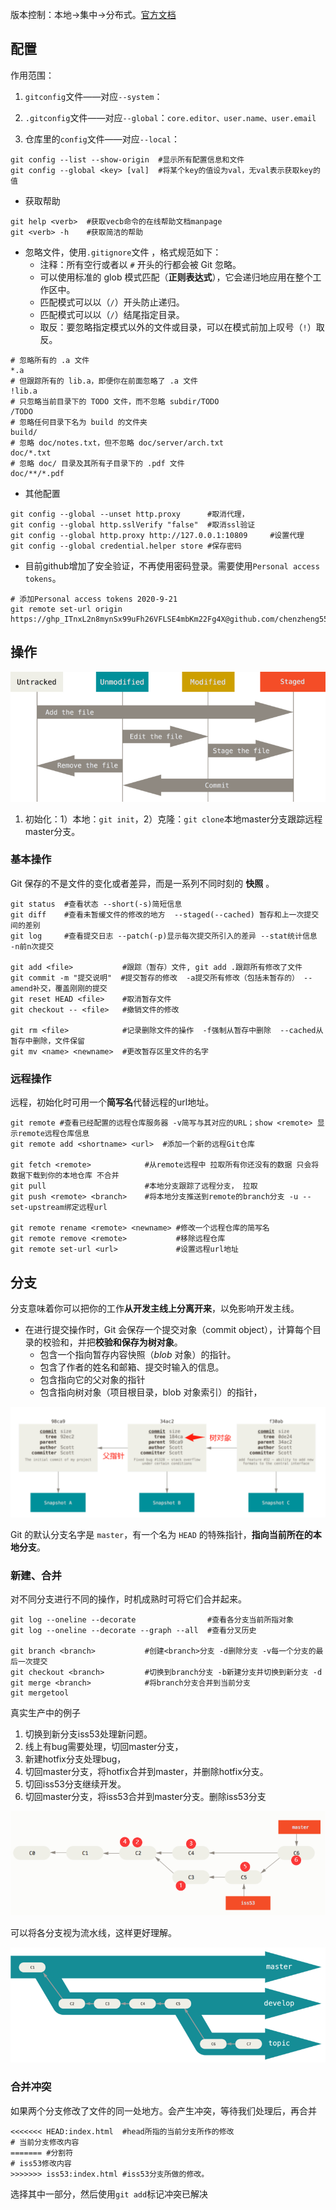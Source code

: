 版本控制：本地$\longrightarrow$集中$\longrightarrow$分布式。[官方文档](https://git-scm.com/book/zh/v2)

## 配置

作用范围：

1. `gitconfig`文件——对应`--system`：

1. `.gitconfig`文件——对应`--global`：`core.editor、user.name、user.email`
2. 仓库里的`config`文件——对应`--local`：

```shell
git config --list --show-origin  #显示所有配置信息和文件
git config --global <key> [val]  #将某个key的值设为val，无val表示获取key的值
```

+ 获取帮助

```shell
git help <verb>  #获取vecb命令的在线帮助文档manpage
git <verb> -h    #获取简洁的帮助
```

+ 忽略文件，使用`.gitignore`文件 ，格式规范如下：
  + 注释：所有空行或者以 `#` 开头的行都会被 Git 忽略。
  + 可以使用标准的 glob 模式匹配（**正则表达式**），它会递归地应用在整个工作区中。
  + 匹配模式可以以（`/`）开头防止递归。
  + 匹配模式可以以（`/`）结尾指定目录。
  + 取反：要忽略指定模式以外的文件或目录，可以在模式前加上叹号（`!`）取反。

```shell
# 忽略所有的 .a 文件
*.a
# 但跟踪所有的 lib.a，即便你在前面忽略了 .a 文件
!lib.a
# 只忽略当前目录下的 TODO 文件，而不忽略 subdir/TODO
/TODO
# 忽略任何目录下名为 build 的文件夹
build/
# 忽略 doc/notes.txt，但不忽略 doc/server/arch.txt
doc/*.txt
# 忽略 doc/ 目录及其所有子目录下的 .pdf 文件
doc/**/*.pdf
```

+ 其他配置

```shell
git config --global --unset http.proxy      #取消代理，
git config --global http.sslVerify "false"  #取消ssl验证
git config --global http.proxy http://127.0.0.1:10809     #设置代理
git config --global credential.helper store #保存密码
```

+ 目前github增加了安全验证，不再使用密码登录。需要使用`Personal access tokens`。

```shell
# 添加Personal access tokens 2020-9-21
git remote set-url origin https://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@github.com/chenzheng5555/note.git
```



## 操作

![lifecycle](img/lifecycle.png)

1. 初始化：1）本地：`git init`，2）克隆：`git clone`本地master分支跟踪远程master分支。

### 基本操作
Git 保存的不是文件的变化或者差异，而是一系列不同时刻的 **快照** 。

```shell
git status  #查看状态 --short(-s)简短信息
git diff    #查看未暂缓文件的修改的地方  --staged(--cached) 暂存和上一次提交间的差别
git log     #查看提交日志 --patch(-p)显示每次提交所引入的差异 --stat统计信息 -n前n次提交
   
git add <file>   	     #跟踪（暂存）文件, git add .跟踪所有修改了文件
git commit -m "提交说明"  #提交暂存的修改  -a提交所有修改（包括未暂存的） --amend补交，覆盖刚刚的提交
git reset HEAD <file>    #取消暂存文件
git checkout -- <file>   #撤销文件的修改
   
git rm <file>  			 #记录删除文件的操作  -f强制从暂存中删除  --cached从暂存中删除，文件保留
git mv <name> <newname>  #更改暂存区里文件的名字
```

### 远程操作

远程，初始化时可用一个**简写名**代替远程的url地址。

```shell
git remote #查看已经配置的远程仓库服务器 -v简写与其对应的URL；show <remote> 显示remote远程仓库信息
git remote add <shortname> <url>  #添加一个新的远程Git仓库
   
git fetch <remote>            #从remote远程中 拉取所有你还没有的数据 只会将数据下载到你的本地仓库 不合并
git pull                      #本地分支跟踪了远程分支， 拉取
git push <remote> <branch>    #将本地分支推送到remote的branch分支 -u --set-upstream绑定远程url

git remote rename <remote> <newname> #修改一个远程仓库的简写名
git remote remove <remote>           #移除远程仓库
git remote set-url <url>             #设置远程url地址
```

## 分支

分支意味着你可以把你的工作**从开发主线上分离开来**，以免影响开发主线。 

+ 在进行提交操作时，Git 会保存一个提交对象（commit object），计算每个目录的校验和，并把**校验和保存为树对象**。
  + 包含一个指向暂存内容快照（*blob* 对象）的指针。
  + 包含了作者的姓名和邮箱、提交时输入的信息。
  + 包含指向它的父对象的指针
  + 包含指向树对象（项目根目录，blob 对象索引）的指针，

![image-20210321181656559](img/image-20210321181656559.png)

Git 的默认分支名字是 `master`，有一个名为 `HEAD` 的特殊指针，**指向当前所在的本地分支**。

### 新建、合并

对不同分支进行不同的操作，时机成熟时可将它们合并起来。

```shell
git log --oneline --decorate  				#查看各分支当前所指对象
git log --oneline --decorate --graph --all  #查看分叉历史

git branch <branch>   		  #创建<branch>分支 -d删除分支 -v每一个分支的最后一次提交
git checkout <branch>   	  #切换到branch分支 -b新建分支并切换到新分支 -d
git merge <branch>            #将branch分支合并到当前分支
git mergetool
```

真实生产中的例子

  1. 切换到新分支iss53处理新问题。
  2. 线上有bug需要处理，切回master分支，
  3. 新建hotfix分支处理bug，
  4. 切回master分支，将hotfix合并到master，并删除hotfix分支。
  5. 切回iss53分支继续开发。
  6. 切回master分支，将iss53合并到master分支。删除iss53分支

![image-20210321191906161](img/image-20210321191906161.png)

可以将各分支视为流水线，这样更好理解。

![趋于稳定分支的工作流（“silo”）视图。](img/lr-branches-2.png)

### 合并冲突

如果两个分支修改了文件的同一处地方。会产生冲突，等待我们处理后，再合并

```shell
<<<<<<< HEAD:index.html  #head所指的当前分支所作的修改
# 当前分支修改内容
======= #分割符
# iss53修改内容
>>>>>>> iss53:index.html #iss53分支所做的修改。
```

选择其中一部分，然后使用`git add`标记冲突已解决

